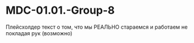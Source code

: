 # MDC-01.01.-Group-8
Плейсхолдер текст о том, что мы РЕАЛЬНО стараемся и работаем не покладая рук (возможно)